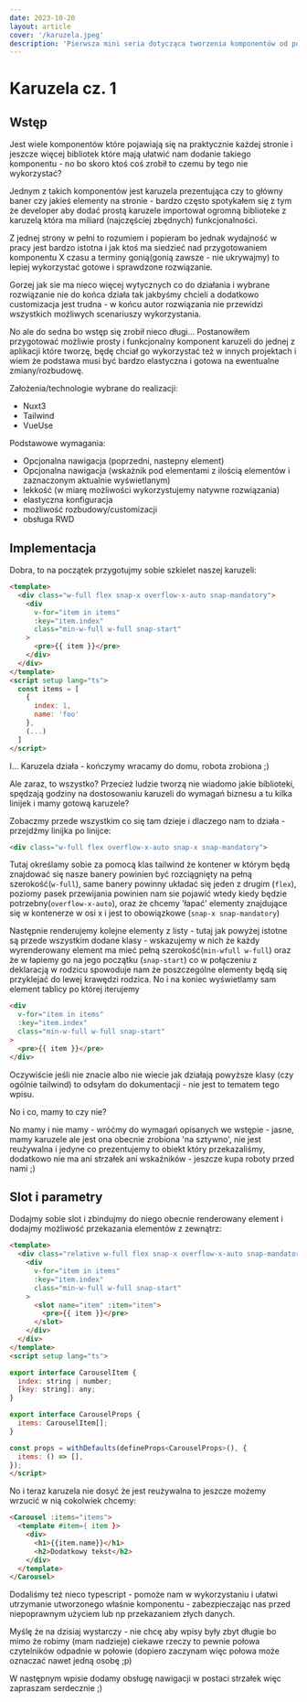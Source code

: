 ```yaml
---
date: 2023-10-20
layout: article
cover: '/karuzela.jpeg'
description: 'Pierwsza mini seria dotycząca tworzenia komponentów od podstaw z wykorzystaniem tailwinda i vueUse'
---
```


# Karuzela cz. 1

## Wstęp

Jest wiele komponentów które pojawiają się na praktycznie każdej stronie i jeszcze więcej bibliotek które mają ułatwić nam dodanie takiego komponentu - no bo skoro ktoś coś zrobił to czemu by tego nie wykorzystać?

Jednym z takich komponentów jest karuzela prezentująca czy to główny baner czy jakieś elementy na stronie - bardzo często spotykałem się z tym że developer aby dodać prostą karuzele importował ogromną biblioteke z karuzelą która ma miliard (najczęściej zbędnych) funkcjonalności.

Z jednej strony w pełni to rozumiem i popieram bo jednak wydajność w pracy jest bardzo istotna i jak ktoś ma siedzieć nad przygotowaniem komponentu X czasu a terminy gonią(gonią zawsze - nie ukrywajmy) to lepiej wykorzystać gotowe i sprawdzone rozwiązanie.

Gorzej jak sie ma nieco więcej wytycznych co do działania i wybrane rozwiązanie nie do końca działa tak jakbyśmy chcieli a dodatkowo customizacja jest trudna - w końcu autor rozwiązania nie przewidzi wszystkich możliwych scenariuszy wykorzystania.

No ale do sedna bo wstęp się zrobił nieco długi... 
Postanowiłem przygotować możliwie prosty i funkcjonalny komponent karuzeli do jednej z aplikacji które tworzę, będę chciał go wykorzystać też w innych projektach i wiem że podstawa musi być bardzo elastyczna i gotowa na ewentualne zmiany/rozbudowę.

Założenia/technologie wybrane do realizacji:

- Nuxt3
- Tailwind
- VueUse

Podstawowe wymagania:

- Opcjonalna nawigacja (poprzedni, nastepny element)
- Opcjonalna nawigacja (wskażnik pod elementami z ilością elementów i zaznaczonym aktualnie wyświetlanym)
- lekkość (w miarę możliwości wykorzystujemy natywne rozwiązania)
- elastyczna konfiguracja
- możliwość rozbudowy/customizacji
- obsługa RWD

## Implementacja 

Dobra, to na początek przygotujmy sobie szkielet naszej karuzeli:

```html
<template>
  <div class="w-full flex snap-x overflow-x-auto snap-mandatory">
    <div 
      v-for="item in items" 
      :key="item.index"
      class="min-w-full w-full snap-start"
    >
      <pre>{{ item }}</pre>
    </div>
  </div>
</template>
<script setup lang="ts">
  const items = [
    {
      index: 1,
      name: 'foo'
    },  
    (...)
  ]
</script>
```
I... Karuzela działa - kończymy wracamy do domu, robota zrobiona ;)

Ale zaraz, to wszystko? Przecież ludzie tworzą nie wiadomo jakie biblioteki, spędzają godziny na dostosowaniu karuzeli do wymagań biznesu a tu kilka linijek i mamy gotową karuzele?

Zobaczmy przede wszystkim co się tam dzieje i dlaczego nam to działa - przejdźmy linijka po linijce:

```html
<div class="w-full flex overflow-x-auto snap-x snap-mandatory">
```
Tutaj określamy sobie za pomocą klas tailwind że kontener w którym będą znajdować się nasze banery powinien być rozciągnięty na pełną szerokość(`w-full`), same banery powinny układać się jeden z drugim (`flex`), poziomy pasek przewijania powinien nam sie pojawić wtedy kiedy będzie potrzebny(`overflow-x-auto`), oraz że chcemy 'łapać' elementy znajdujące się w kontenerze w osi x i jest to obowiązkowe (`snap-x snap-mandatory`)

Następnie renderujemy kolejne elementy z listy - tutaj jak powyżej istotne są przede wszystkim dodane klasy - wskazujemy w nich że każdy wyrenderowany element ma mieć pełną szerokość(`min-wfull w-full`) oraz że w łapiemy go na jego początku (`snap-start`) co w połączeniu z deklaracją w rodzicu spowoduje nam że poszczególne elementy będą się przyklejać do lewej krawędzi rodzica. No i na koniec wyświetlamy sam element tablicy po której iterujemy

```html
<div 
  v-for="item in items" 
  :key="item.index"
  class="min-w-full w-full snap-start"
>
  <pre>{{ item }}</pre>
</div>
```

Oczywiście jeśli nie znacie albo nie wiecie jak działają powyższe klasy (czy ogólnie tailwind) to odsyłam do dokumentacji - nie jest to tematem tego wpisu.

No i co, mamy to czy nie?

No mamy i nie mamy - wróćmy do wymagań opisanych we wstępie - jasne, mamy karuzele ale jest ona obecnie zrobiona 'na sztywno', nie jest reużywalna i jedyne co prezentujemy to obiekt który przekazaliśmy, dodatkowo nie ma ani strzałek ani wskaźników - jeszcze kupa roboty przed nami ;)

## Slot i parametry

Dodajmy sobie slot i zbindujmy do niego obecnie renderowany element i dodajmy możliwość przekazania elementów z zewnątrz:

```html
<template>
  <div class="relative w-full flex snap-x overflow-x-auto snap-mandatory">
    <div 
      v-for="item in items" 
      :key="item.index"
      class="min-w-full w-full snap-start"
    >
      <slot name="item" :item="item">
        <pre>{{ item }}</pre>
      </slot>
    </div>
  </div>
</template>
<script setup lang="ts">

export interface CarouselItem {
  index: string | number;
  [key: string]: any;  
}

export interface CarouselProps {
  items: CarouselItem[];
}

const props = withDefaults(defineProps<CarouselProps>(), {
  items: () => [],
});
</script>
```

No i teraz karuzela nie dosyć że jest reużywalna to jeszcze możemy wrzucić w nią cokolwiek chcemy:

```html
<Carousel :items="items">
  <template #item={ item }>
    <div>
      <h1>{{item.name}}</h1>
      <h2>Dodatkowy tekst</h2>
    </div>
  </template>
</Carousel>
```
Dodaliśmy też nieco typescript - pomoże nam w wykorzystaniu i ułatwi utrzymanie utworzonego właśnie komponentu - zabezpieczając nas przed niepoprawnym użyciem lub np przekazaniem złych danych.

Myślę że na dzisiaj wystarczy - nie chcę aby wpisy były zbyt długie bo mimo że robimy (mam nadzieje) ciekawe rzeczy to pewnie połowa czytelników odpadnie w połowie (dopiero zaczynam więc połowa może oznaczać nawet jedną osobę ;p)

W następnym wpisie dodamy obsługę nawigacji w postaci strzałek więc zapraszam serdecznie ;)

